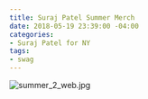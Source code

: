 ```yaml
---
title: Suraj Patel Summer Merch
date: 2018-05-19 23:39:00 -04:00
categories:
- Suraj Patel for NY
tags:
- swag
---
```


![summer_2_web.jpg](/uploads/summer_2_web.jpg)
